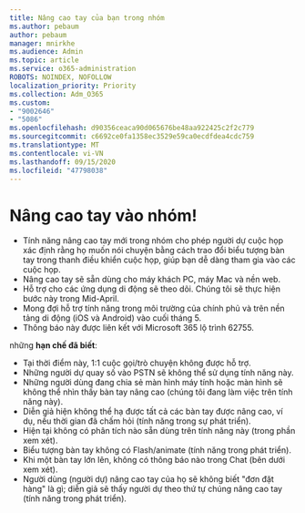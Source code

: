 ```yaml
---
title: Nâng cao tay của bạn trong nhóm
ms.author: pebaum
author: pebaum
manager: mnirkhe
ms.audience: Admin
ms.topic: article
ms.service: o365-administration
ROBOTS: NOINDEX, NOFOLLOW
localization_priority: Priority
ms.collection: Adm_O365
ms.custom:
- "9002646"
- "5086"
ms.openlocfilehash: d90356ceaca90d065676be48aa922425c2f2c779
ms.sourcegitcommit: c6692ce0fa1358ec3529e59ca0ecdfdea4cdc759
ms.translationtype: MT
ms.contentlocale: vi-VN
ms.lasthandoff: 09/15/2020
ms.locfileid: "47798038"
---
```

# <a name="raise-your-hand-in-teams"></a>Nâng cao tay vào nhóm!

- Tính năng nâng cao tay mới trong nhóm cho phép người dự cuộc họp xác định rằng họ muốn nói chuyện bằng cách trao đổi biểu tượng bàn tay trong thanh điều khiển cuộc họp, giúp bạn dễ dàng tham gia vào các cuộc họp.
- Nâng cao tay sẽ sẵn dùng cho máy khách PC, máy Mac và nền web.
- Hỗ trợ cho các ứng dụng di động sẽ theo dõi. Chúng tôi sẽ thực hiện bước này trong Mid-April.
- Mong đợi hỗ trợ tính năng trong môi trường của chính phủ và trên nền tảng di động (iOS và Android) vào cuối tháng 5.
- Thông báo này được liên kết với Microsoft 365 lộ trình 62755.

những **hạn chế đã biết**:

- Tại thời điểm này, 1:1 cuộc gọi/trò chuyện không được hỗ trợ.
- Những người dự quay số vào PSTN sẽ không thể sử dụng tính năng này.
- Những người dùng đang chia sẻ màn hình máy tính hoặc màn hình sẽ không thể nhìn thấy bàn tay nâng cao (chúng tôi đang làm việc trên tính năng này).
- Diễn giả hiện không thể hạ được tất cả các bàn tay được nâng cao, ví dụ, nếu thời gian đã chấm hỏi (tính năng trong sự phát triển).
- Hiện tại không có phân tích nào sẵn dùng trên tính năng này (trong phần xem xét).
- Biểu tượng bàn tay không có Flash/animate (tính năng trong phát triển).
- Khi một bàn tay lớn lên, không có thông báo nào trong Chat (bên dưới xem xét).
- Người dùng (người dự) nâng cao tay của họ sẽ không biết "đơn đặt hàng" là gì; diễn giả sẽ thấy người dự theo thứ tự chúng nâng cao tay (tính năng trong phát triển).
